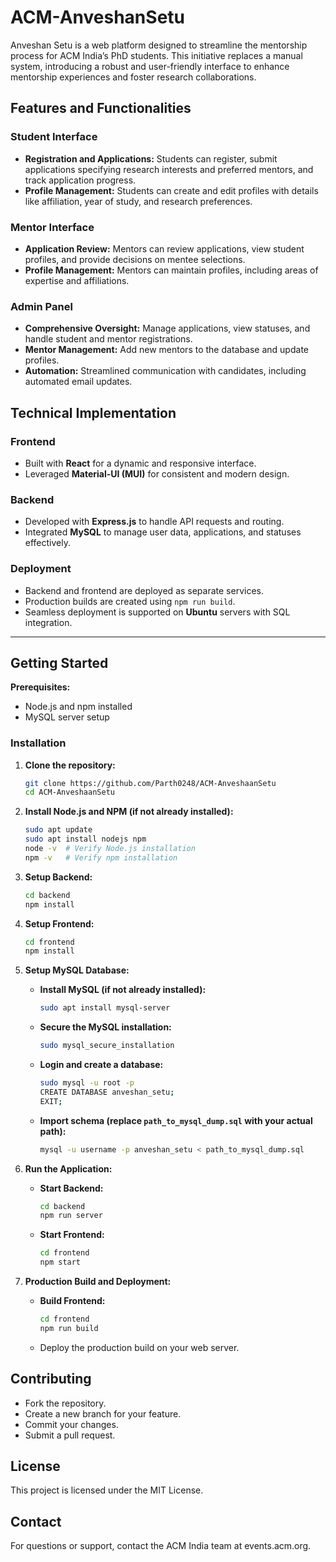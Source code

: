# ACM-AnveshanSetu

Anveshan Setu is a web platform designed to streamline the mentorship process for ACM India’s PhD students. This initiative replaces a manual system, introducing a robust and user-friendly interface to enhance mentorship experiences and foster research collaborations.

## Features and Functionalities

### Student Interface

*   **Registration and Applications:** Students can register, submit applications specifying research interests and preferred mentors, and track application progress.
*   **Profile Management:** Students can create and edit profiles with details like affiliation, year of study, and research preferences.

### Mentor Interface

*   **Application Review:** Mentors can review applications, view student profiles, and provide decisions on mentee selections.
*   **Profile Management:** Mentors can maintain profiles, including areas of expertise and affiliations.

### Admin Panel

*   **Comprehensive Oversight:** Manage applications, view statuses, and handle student and mentor registrations.
*   **Mentor Management:** Add new mentors to the database and update profiles.
*   **Automation:** Streamlined communication with candidates, including automated email updates.

## Technical Implementation

### Frontend

*   Built with **React** for a dynamic and responsive interface.
*   Leveraged **Material-UI (MUI)** for consistent and modern design.

### Backend

*   Developed with **Express.js** to handle API requests and routing.
*   Integrated **MySQL** to manage user data, applications, and statuses effectively.

### Deployment

*   Backend and frontend are deployed as separate services.
*   Production builds are created using `npm run build`.
*   Seamless deployment is supported on **Ubuntu** servers with SQL integration.

---

## Getting Started

**Prerequisites:**

*   Node.js and npm installed
*   MySQL server setup

### Installation

1.  **Clone the repository:**

    ```bash
    git clone https://github.com/Parth0248/ACM-AnveshaanSetu
    cd ACM-AnveshaanSetu
    ```

2.  **Install Node.js and NPM (if not already installed):**

    ```bash
    sudo apt update
    sudo apt install nodejs npm
    node -v  # Verify Node.js installation
    npm -v   # Verify npm installation
    ```

3.  **Setup Backend:**

    ```bash
    cd backend
    npm install
    ```

4.  **Setup Frontend:**

    ```bash
    cd frontend
    npm install
    ```

5.  **Setup MySQL Database:**

    *   **Install MySQL (if not already installed):**

        ```bash
        sudo apt install mysql-server
        ```

    *   **Secure the MySQL installation:**

        ```bash
        sudo mysql_secure_installation
        ```

    *   **Login and create a database:**

        ```bash
        sudo mysql -u root -p
        CREATE DATABASE anveshan_setu;
        EXIT;
        ```

    *   **Import schema (replace `path_to_mysql_dump.sql` with your actual path):**

        ```bash
        mysql -u username -p anveshan_setu < path_to_mysql_dump.sql
        ```

6.  **Run the Application:**

    *   **Start Backend:**

        ```bash
        cd backend
        npm run server
        ```

    *   **Start Frontend:**

        ```bash
        cd frontend
        npm start
        ```

7.  **Production Build and Deployment:**

    *   **Build Frontend:**

        ```bash
        cd frontend
        npm run build
        ```

    *   Deploy the production build on your web server.

## Contributing

*   Fork the repository.
*   Create a new branch for your feature.
*   Commit your changes.
*   Submit a pull request.

## License

This project is licensed under the MIT License.

## Contact

For questions or support, contact the ACM India team at events.acm.org.

